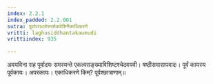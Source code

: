 ```yaml
---
index: 2.2.1
index_padded: 2.2.001
sutra: पूर्वापराधरोत्तरमेकदेशिनैकाधिकरणे
vritti: laghusiddhantakaumudi
vrittiindex: 935

---
```

अवयविना सह पूर्वादयः समस्यन्ते एकत्वसङ्ख्याविशिष्टश्चेदवयवी। षष्ठीसमासापवादः। पूर्वं कायस्य पूर्वकायः। अपरकायः। एकाधिकरणे किम्? पूर्वश्छात्राणाम्॥
